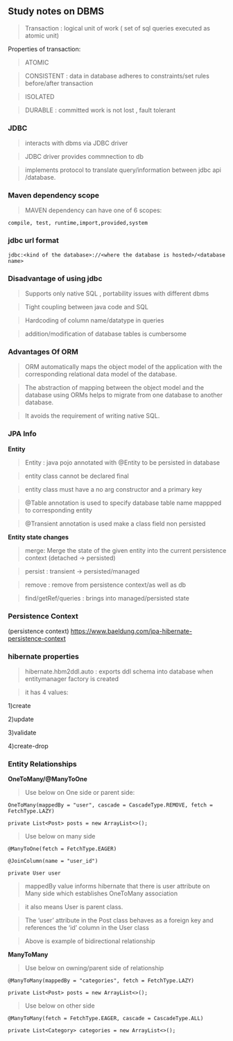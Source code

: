 ## Study notes on DBMS

> Transaction : logical unit of work ( set of sql queries executed as atomic unit)

Properties of transaction:
> ATOMIC

> CONSISTENT : data in database adheres to constraints/set rules before/after transaction

> ISOLATED 

> DURABLE : committed work is not lost , fault tolerant


### JDBC 

> interacts with dbms via JDBC driver 

> JDBC driver provides commnection to db

> implements protocol to translate query/information between jdbc api /database.



### Maven dependency scope

> MAVEN dependency can have one of  6 scopes:

`compile, test, runtime,import,provided,system`


### jdbc url format

`jdbc:<kind of the database>://<where the database is hosted>/<database name>`


### Disadvantage of using jdbc

> Supports only native SQL , portability issues with different dbms

> Tight coupling between java code and SQL

> Hardcoding of column name/datatype in queries

> addition/modification of database tables is cumbersome


### Advantages Of ORM

> ORM automatically maps the object model of the application with the corresponding relational data model of the database.

> The abstraction of mapping between the object model and the database using ORMs helps to migrate from one database to another database.  

> It avoids the requirement of writing native SQL.



### JPA Info

**Entity**

> Entity :  java pojo annotated with @Entity to be persisted in database

> entity class cannot be declared final

> entity class must have a no arg constructor and a primary key

> @Table annotation is used to specify database table name mappped to corresponding entity

> @Transient annotation is used make a class field non persisted 


**Entity state changes**

> merge: Merge the state of the given entity into the current persistence context (detached -> persisted)

> persist : transient -> persisted/managed

> remove : remove from persistence context/as well as db

> find/getRef/queries : brings into managed/persisted state



### Persistence Context

(persistence context) https://www.baeldung.com/jpa-hibernate-persistence-context


### hibernate properties

 > hibernate.hbm2ddl.auto : exports ddl schema into database when entitymanager factory is created
 
 > it has 4 values:
 
 1)create
 
 2)update
 
 3)validate
 
 4)create-drop
 
 
 ### Entity Relationships
 
 **OneToMany/@ManyToOne**
 
 > Use below on One side or parent side:
 
`OneToMany(mappedBy = "user", cascade = CascadeType.REMOVE, fetch = FetchType.LAZY)`

`private List<Post> posts = new ArrayList<>();`
 

> Use below on many side
 
 `@ManyToOne(fetch = FetchType.EAGER)`
 
 `@JoinColumn(name = "user_id")`
 
 `private User user`
 
 
 > mappedBy value informs hibernate that there is user attribute on Many side which establishes OneToMany association
 
 > it also means User is parent class.
 
 > The ‘user’ attribute in the Post class behaves as a foreign key and references the ‘id’ column in the User class
 
 > Above is example of bidirectional relationship
 
 
 
 **ManyToMany** 
 
 > Use below on owning/parent side of relationship
 
 `@ManyToMany(mappedBy = "categories", fetch = FetchType.LAZY)`
 
  `private List<Post> posts = new ArrayList<>();`


> Use below on other side 

`@ManyToMany(fetch = FetchType.EAGER, cascade = CascadeType.ALL)`

`private List<Category> categories = new ArrayList<>();`

